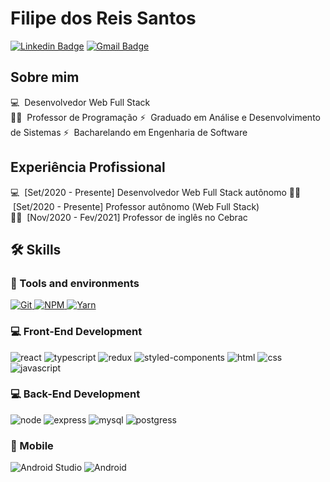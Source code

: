 # Filipe dos Reis Santos

[![Linkedin Badge](https://img.shields.io/badge/LinkedIn-FilipedoDosReisSantos-blue?style=flat-square&logo=Linkedin&logoColor=white&link=https://www.linkedin.com/in/filipedosreissantos/)](https://www.linkedin.com/in/filipedosreissantos/) 
[![Gmail Badge](https://img.shields.io/badge/-filipedosreissantos3@gmail.com-c14438?style=flat-square&logo=Gmail&logoColor=white&link=mailto:filipedosreissantos3@gmail.com)](mailto:filipedosreissantos3@gmail.com)



## Sobre mim

💻 &nbsp;Desenvolvedor Web Full Stack  
👨‍🏫 &nbsp;Professor de Programação
⚡ &nbsp;Graduado em Análise e Desenvolvimento de Sistemas
⚡ &nbsp;Bacharelando em Engenharia de Software


## Experiência Profissional

💻 &nbsp;[Set/2020 - Presente] Desenvolvedor Web Full Stack autônomo
👨‍🏫 &nbsp;[Set/2020 - Presente] Professor autônomo (Web Full Stack)  
👨‍🏫 &nbsp;[Nov/2020 - Fev/2021] Professor de inglês no Cebrac

## 🛠️ Skills

### :wrench: Tools and environments

<!-- GIT -->
<a href="#">
      <img alt="Git" src="https://img.shields.io/badge/Git-F05032.svg?style=for-the-badge&logo=git&logoColor=white" />
</a>
<!-- NPM -->
<a href="#">
      <img alt="NPM" src="https://img.shields.io/badge/NPM-CB3837.svg?style=for-the-badge&logo=npm&logoColor=white" />
</a>
<!-- YARN -->
<a href="#">
      <img alt="Yarn" src="https://img.shields.io/badge/Yarn-2C8EBB.svg?style=for-the-badge&logo=yarn&logoColor=white" />
</a>

### :computer: Front-End Development

![react](https://img.shields.io/badge/React-20232A?style=for-the-badge&logo=react&logoColor=61DAFB)
![typescript](https://img.shields.io/badge/TypeScript-3178C6?style=for-the-badge&logo=typescript&logoColor=white)
![redux](https://img.shields.io/badge/Redux-593D88?style=for-the-badge&logo=redux&logoColor=white)
![styled-components](https://img.shields.io/badge/styled_components-DB7093?style=for-the-badge&logo=styled-components&logoColor=white)
![html](https://img.shields.io/badge/HTML5-E34F26?style=for-the-badge&logo=html5&logoColor=white)
![css](https://img.shields.io/badge/CSS3-1572B6?style=for-the-badge&logo=css3&logoColor=white)
![javascript](https://img.shields.io/badge/JavaScript-F7DF1E?style=for-the-badge&logo=javascript&logoColor=black)


### :computer: Back-End Development

![node](https://img.shields.io/badge/Node.js-43853D?style=for-the-badge&logo=node.js&logoColor=white)
![express](https://img.shields.io/badge/Express.js-404D59?style=for-the-badge)
![mysql](https://img.shields.io/badge/MySQL-00000F?style=for-the-badge&logo=mysql&logoColor=white)
![postgress](https://img.shields.io/badge/PostgreSQL-316192?style=for-the-badge&logo=postgresql&logoColor=white)

### 📱 Mobile

![Android Studio](https://img.shields.io/badge/Android%20Studio-3DDC84.svg?style=for-the-badge&logo=android-studio&logoColor=white)
![Android](https://img.shields.io/badge/Android-3DDC84?style=for-the-badge&logo=android&logoColor=white)

<!--### 🧪 Testing

![jest](https://img.shields.io/badge/Jest-C21325?style=for-the-badge&logo=jest&logoColor=white)
-->
